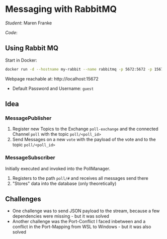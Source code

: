 # Messaging with RabbitMQ

*Student*: Maren Franke

*Code*: 


## Using Rabbit MQ

Start in Docker:
```bash
docker run -d --hostname my-rabbit --name rabbitmq -p 5672:5672 -p 15672:15672 rabbitmq:management
```

Webpage reachable at: http://localhost:15672
- Default Password and Username: `guest`

## Idea

### MessagePublisher

1. Register new Topics to the Exchange `poll-exchange` and the connected Channel `poll` with the topic `poll/<poll_id>`
2. Send Messages on a new `vote` with the payload of the vote and to the topic `poll/<poll_id>`

### MessageSubscriber

Initially executed and invoked into the PollManager.
1. Registers to the path `poll/#` and receives all messages send there
2. "Stores" data into the database (only theoretically)

## Challenges

- One challenge was to send JSON payload to the stream, because a few dependencies were missing - but it was solved
- Another challenge was the Port-Conflict I faced inbetween and a conflict in the Port-Mapping from WSL to Windows - but it was also solved



